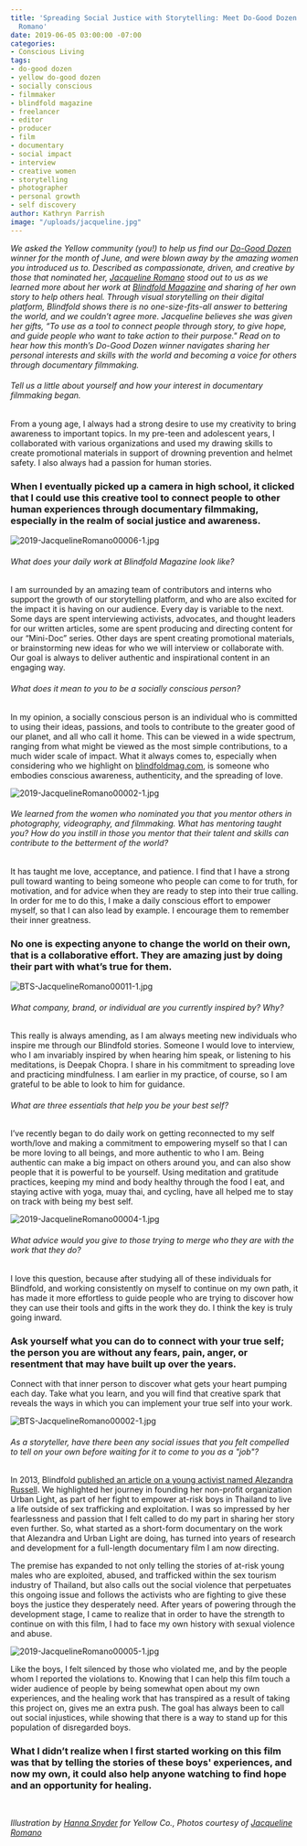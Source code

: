 ```yaml
---
title: 'Spreading Social Justice with Storytelling: Meet Do-Good Dozen Winner Jacqueline
  Romano'
date: 2019-06-05 03:00:00 -07:00
categories:
- Conscious Living
tags:
- do-good dozen
- yellow do-good dozen
- socially conscious
- filmmaker
- blindfold magazine
- freelancer
- editor
- producer
- film
- documentary
- social impact
- interview
- creative women
- storytelling
- photographer
- personal growth
- self discovery
author: Kathryn Parrish
image: "/uploads/jacqueline.jpg"
---
```


_We asked the Yellow community (you!) to help us find our [Do-Good Dozen](https://yellowcollective.lpages.co/do-good-dozen/) winner for the month of June, and were blown away by the amazing women you introduced us to. Described as compassionate, driven, and creative by those that nominated her, [Jacqueline Romano](https://www.jacquelineromano.com/) stood out to us as we learned more about her work at [Blindfold Magazine](https://blindfoldmag.com/) and sharing of her own story to help others heal. Through visual storytelling on their digital platform, Blindfold shows there is no one-size-fits-all answer to bettering the world, and we couldn’t agree more. Jacqueline believes she was given her gifts, “To use as a tool to connect people through story, to give hope, and guide people who want to take action to their purpose." Read on to hear how this month’s Do-Good Dozen winner navigates sharing her personal interests and skills with the world and becoming a voice for others through documentary filmmaking._ 

###### Tell us a little about yourself and how your interest in documentary filmmaking began. 

From a young age, I always had a strong desire to use my creativity to bring awareness to important topics. In my pre-teen and adolescent years, I collaborated with various organizations and used my drawing skills to create promotional materials in support of drowning prevention and helmet safety. I also always had a passion for human stories. 

### When I eventually picked up a camera in high school, it clicked that I could use this creative tool to connect people to other human experiences through documentary filmmaking, especially in the realm of social justice and awareness.

![2019-JacquelineRomano00006-1.jpg](/uploads/2019-JacquelineRomano00006-1.jpg)

###### What does your daily work at Blindfold Magazine look like? 

I am surrounded by an amazing team of contributors and interns who support the growth of our storytelling platform, and who are also excited for the impact it is having on our audience. Every day is variable to the next. Some days are spent interviewing activists, advocates, and thought leaders for our written articles, some are spent producing and directing content for our “Mini-Doc” series. Other days are spent creating promotional materials, or brainstorming new ideas for who we will interview or collaborate with. Our goal is always to deliver authentic and inspirational content in an engaging way.

###### What does it mean to you to be a socially conscious person? 

In my opinion, a socially conscious person is an individual who is committed to using their ideas, passions, and tools to contribute to the greater good of our planet, and all who call it home. This can be viewed in a wide spectrum, ranging from what might be viewed as the most simple contributions, to a much wider scale of impact. What it always comes to, especially when considering who we highlight on [blindfoldmag.com](https://blindfoldmag.com/), is someone who embodies conscious awareness, authenticity, and the spreading of love.

![2019-JacquelineRomano00002-1.jpg](/uploads/2019-JacquelineRomano00002-1.jpg)

###### We learned from the women who nominated you that you mentor others in photography, videography, and filmmaking. What has mentoring taught you? How do you instill in those you mentor that their talent and skills can contribute to the betterment of the world? 

It has taught me love, acceptance, and patience. I find that I have a strong pull toward wanting to being someone who people can come to for truth, for motivation, and for advice when they are ready to step into their true calling. In order for me to do this, I make a daily conscious effort to empower myself, so that I can also lead by example. I encourage them to remember their inner greatness. 

### No one is expecting anyone to change the world on their own, that is a collaborative effort. They are amazing just by doing their part with what’s true for them.

![BTS-JacquelineRomano00011-1.jpg](/uploads/BTS-JacquelineRomano00011-1.jpg)

###### What company, brand, or individual are you currently inspired by? Why?

This really is always amending, as I am always meeting new individuals who inspire me through our Blindfold stories. Someone I would love to interview, who I am invariably inspired by when hearing him speak, or listening to his meditations, is Deepak Chopra. I share in his commitment to spreading love and practicing mindfulness. I am earlier in my practice, of course, so I am grateful to be able to look to him for guidance. 

###### What are three essentials that help you be your best self?

I’ve recently began to do daily work on getting reconnected to my self worth/love and making a commitment to empowering myself so that I can be more loving to all beings, and more authentic to who I am. Being authentic can make a big impact on others around you, and can also show people that it is powerful to be yourself. Using meditation and gratitude practices, keeping my mind and body healthy through the food I eat, and staying active with yoga, muay thai, and cycling, have all helped me to stay on track with being my best self.

![2019-JacquelineRomano00004-1.jpg](/uploads/2019-JacquelineRomano00004-1.jpg)

###### What advice would you give to those trying to merge who they are with the work that they do?

I love this question, because after studying all of these individuals for Blindfold, and working consistently on myself to continue on my own path, it has made it more effortless to guide people who are trying to discover how they can use their tools and gifts in the work they do. I think the key is truly going inward. 

### Ask yourself what you can do to connect with your true self; the person you are without any fears, pain, anger, or resentment that may have built up over the years. 

Connect with that inner person to discover what gets your heart pumping each day. Take what you learn, and you will find that creative spark that reveals the ways in which you can implement your true self into your work.

![BTS-JacquelineRomano00002-1.jpg](/uploads/BTS-JacquelineRomano00002-1.jpg)

###### As a storyteller, have there been any social issues that you felt compelled to tell on your own before waiting for it to come to you as a "job"? 

In 2013, Blindfold [published an article on a young activist named Alezandra Russell](https://blindfoldmag.com/snuffing-the-red-light-urban-lights-mission/). We highlighted her journey in founding her non-profit organization Urban Light, as part of her fight to empower at-risk boys in Thailand to live a life outside of sex trafficking and exploitation. I was so impressed by her fearlessness and passion that I felt called to do my part in sharing her story even further. So, what started as a short-form documentary on the work that Alezandra and Urban Light are doing, has turned into years of research and development for a full-length documentary film I am now directing. 

The premise has expanded to not only telling the stories of at-risk young males who are exploited, abused, and trafficked within the sex tourism industry of Thailand, but also calls out the social violence that perpetuates this ongoing issue and follows the activists who are fighting to give these boys the justice they desperately need. After years of powering through the development stage, I came to realize that in order to have the strength to continue on with this film, I had to face my own history with sexual violence and abuse.

![2019-JacquelineRomano00005-1.jpg](/uploads/2019-JacquelineRomano00005-1.jpg)

Like the boys, I felt silenced by those who violated me, and by the people whom I reported the violations to. Knowing that I can help this film touch a wider audience of people by being somewhat open about my own experiences, and the healing work that has transpired as a result of taking this project on, gives me an extra push. The goal has always been to call out social injustices, while showing that there is a way to stand up for this population of disregarded boys. 

### What I didn’t realize when I first started working on this film was that by telling the stories of these boys' experiences, and now my own, it could also help anyone watching to find hope and an opportunity for healing.

<br>

_Illustration by [Hanna Snyder](http://hancreative.co/) for Yellow Co., Photos courtesy of [Jacqueline Romano](https://www.jacquelineromano.com/)_